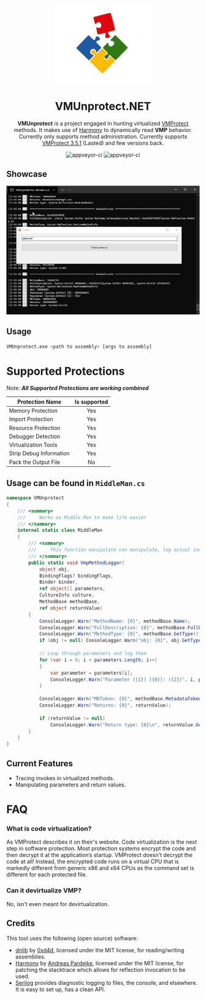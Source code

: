 <p align="center">
  <img width="256" heigth="256" src="VMUP/media/vmup.png">
<h1 align="center">VMUnprotect.NET</h1>
<p align="center">
  <strong>VMUnprotect</strong> is a project engaged in hunting virtualized <a href="https://vmpsoft.com">VMProtect</a> methods. It makes use of <a href="https://github.com/pardeike/Harmony">Harmony</a> to dynamically read <strong>VMP</strong> behavior. Currently only supports method administration. Currently supports   <a href="https://vmpsoft.com/20210919/vmprotect-3-5-1/">VMProtect 3.5.1</a> (Lasted) and few versions back.
</p>
</p>
<p align="center">
  <img src="https://forthebadge.com/images/badges/built-with-love.svg" alt="appveyor-ci" />
  <img src="https://forthebadge.com/images/badges/made-with-c-sharp.svg" alt="appveyor-ci" />
</p>
</p>

## Showcase
<img src="VMUP/media/gif.gif">

## Usage
```sh
VMUnprotect.exe <path to assembly> [args to assembly]
```

# Supported Protections
Note: ***All Supported Protections are working combined***

Protection Name | Is supported | 
------------- | :----: 
Memory Protection | Yes 
Import Protection | Yes 
Resource Protection | Yes 
Debugger Detection | Yes 
Virtualization Tools | Yes 
Strip Debug Information | Yes 
Pack the Output File | No

## Usage can be found in ```MiddleMan.cs```
```csharp
namespace VMUnprotect
{
    /// <summary>
    ///     Works as Middle Man to make life easier
    /// </summary>
    internal static class MiddleMan
    {
        /// <summary>
        ///     This function manipulate can manipulate, log actual invokes from virtualized VMP functions.
        /// </summary>
        public static void VmpMethodLogger(
            object obj,
            BindingFlags? bindingFlags,
            Binder binder,
            ref object[] parameters,
            CultureInfo culture,
            MethodBase methodBase,
            ref object returnValue)
        {
            ConsoleLogger.Warn("MethodName: {0}", methodBase.Name);
            ConsoleLogger.Warn("FullDescription: {0}", methodBase.FullDescription());
            ConsoleLogger.Warn("MethodType: {0}", methodBase.GetType());
            if (obj != null) ConsoleLogger.Warn("obj: {0}", obj.GetType());

            // Loop through parameters and log them
            for (var i = 0; i < parameters.Length; i++)
            {
                var parameter = parameters[i];
                ConsoleLogger.Warn("Parameter ({1}) [{0}]: ({2})", i, parameter.GetType(), parameter);
            }

            ConsoleLogger.Warn("MDToken: {0}", methodBase.MetadataToken);
            ConsoleLogger.Warn("Returns: {0}", returnValue);

            if (returnValue != null)
                ConsoleLogger.Warn("Return type: {0}\n", returnValue.GetType());
        }
    }
}
```

## Current Features
- Tracing invokes in virtualized methods.
- Manipulating parameters and return values.

# FAQ
### What is code virtualization? 
As VMProtect describes it on their's website. Code virtualization is the next step in software protection. Most protection systems encrypt the code and then decrypt it at the application’s startup. VMProtect doesn’t decrypt the code at all! Instead, the encrypted code runs on a virtual CPU that is markedly different from generic x86 and x64 CPUs as the command set is different for each protected file.

### Can it devirtualize VMP?
No, isn't even meant for devirtualization.

## Credits
This tool uses the following (open source) software:
* [dnlib](https://github.com/0xd4d/dnlib) by [0xd4d](https://github.com/0xd4d), licensed under the MIT license, for reading/writing assemblies.
* [Harmony](https://github.com/pardeike/Harmony) by [Andreas Pardeike](https://github.com/pardeike), licensed under the MIT license, for patching the stacktrace which allows for reflection invocation to be used.
* [Serilog](https://github.com/serilog/serilog) provides diagnostic logging to files, the console, and elsewhere. It is easy to set up, has a clean API.
